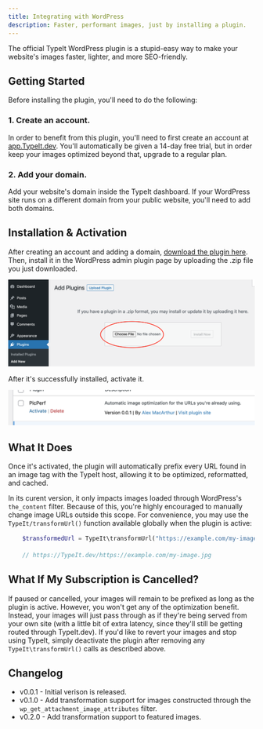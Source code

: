 ```yaml
---
title: Integrating with WordPress
description: Faster, performant images, just by installing a plugin.
---
```


The official TypeIt WordPress plugin is a stupid-easy way to make your website's images faster, lighter, and more SEO-friendly.

## Getting Started

Before installing the plugin, you'll need to do the following:

### 1. Create an account.

In order to benefit from this plugin, you'll need to first create an account at [app.TypeIt.dev](https://app.TypeIt.dev/). You'll automatically be given a 14-day free trial, but in order keep your images optimized beyond that, upgrade to a regular plan.

### 2. Add your domain.

Add your website's domain inside the TypeIt dashboard. If your WordPress site runs on a different domain from your public website, you'll need to add both domains.

## Installation & Activation

After creating an account and adding a domain, [download the plugin here](/download/wordpress). Then, install it in the WordPress admin plugin page by uploading the .zip file you just downloaded.

![Installing the WordPress Plugin](./wordpress-installation.png)

After it's successfully installed, activate it.

![Activating the WordPress Plugin](./wordpress-activation.png)

## What It Does

Once it's activated, the plugin will automatically prefix every URL found in an image tag with the TypeIt host, allowing it to be optimized, reformatted, and cached.

In its curent version, it only impacts images loaded through WordPress's `the_content` filter. Because of this, you're highly encouraged to manually change image URLs outside this scope. For convenience, you may use the `TypeIt/transformUrl()` function available globally when the plugin is active:

```php
    $transformedUrl = TypeIt\transformUrl("https://example.com/my-image.jpg");

    // https://TypeIt.dev/https://example.com/my-image.jpg
```

## What If My Subscription is Cancelled?

If paused or cancelled, your images will remain to be prefixed as long as the plugin is active. However, you won't get any of the optimization benefit. Instead, your images will just pass through as if they're being served from your own site (with a little bit of extra latency, since they'll still be getting routed through TypeIt.dev). If you'd like to revert your images and stop using TypeIt, simply deactivate the plugin after removing any `TypeIt\transformUrl()` calls as described above.

## Changelog

- v0.0.1 - Initial verison is released.
- v0.1.0 - Add transformation support for images constructed through the `wp_get_attachment_image_attributes` filter.
- v0.2.0 - Add transformation support to featured images.

